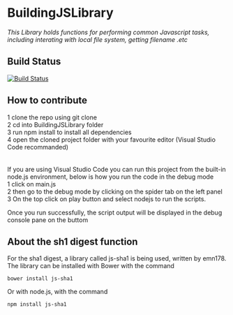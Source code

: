 # BuildingJSLibrary
*This Library holds functions for performing common Javascript tasks, including interating with local 
file system, getting filename .etc*

## Build Status
[![Build Status](https://travis-ci.org/feihaozi77/BuildingJSLibrary.svg?branch=master)](https://travis-ci.org/feihaozi77/BuildingJSLibrary)

## How to contribute
1 clone the repo using git clone <br>
2 cd into BuildingJSLibrary folder <br>
3 run npm install to install all dependencies <br>
4 open the cloned project folder with your favourite editor (Visual Studio Code recommanded)<br><br><br>
If you are using Visual Studio Code you can run this project from the built-in node.js environment, below is how you run the code in the debug mode<br>
1 click on main.js <br>
2 then go to the debug mode by clicking on the spider tab on the left panel <br>
3 On the top click on play button and select nodejs to run the scripts. <br>

Once you run successfully, the script output will be displayed in the debug console pane on the buttom 

## About the sh1 digest function
For the sha1 digest, a library called js-sha1 is being used, written by emn178. The library can be installed with Bower with the command

`bower install js-sha1`

Or with node.js, with the command 

`npm install js-sha1`
